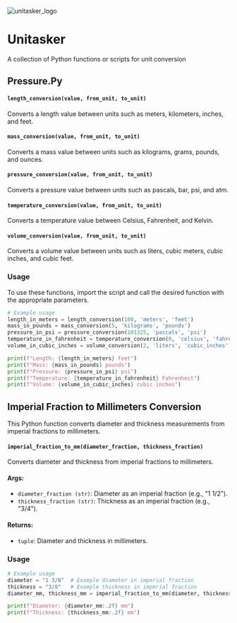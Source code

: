 ![unitasker_logo](https://github.com/user-attachments/assets/86b48ac6-c124-4ecf-8c36-16fd21d6dd3e)
# Unitasker
A collection of Python functions or scripts for unit conversion

## Pressure.Py

#### `length_conversion(value, from_unit, to_unit)`
Converts a length value between units such as meters, kilometers, inches, and feet.

#### `mass_conversion(value, from_unit, to_unit)`
Converts a mass value between units such as kilograms, grams, pounds, and ounces.

#### `pressure_conversion(value, from_unit, to_unit)`
Converts a pressure value between units such as pascals, bar, psi, and atm.

#### `temperature_conversion(value, from_unit, to_unit)`
Converts a temperature value between Celsius, Fahrenheit, and Kelvin.

#### `volume_conversion(value, from_unit, to_unit)`
Converts a volume value between units such as liters, cubic meters, cubic inches, and cubic feet.

### Usage

To use these functions, import the script and call the desired function with the appropriate parameters.

```python
# Example usage
length_in_meters = length_conversion(100, 'meters', 'feet')
mass_in_pounds = mass_conversion(5, 'kilograms', 'pounds')
pressure_in_psi = pressure_conversion(101325, 'pascals', 'psi')
temperature_in_fahrenheit = temperature_conversion(0, 'celsius', 'fahrenheit')
volume_in_cubic_inches = volume_conversion(2, 'liters', 'cubic_inches')

print(f"Length: {length_in_meters} feet")
print(f"Mass: {mass_in_pounds} pounds")
print(f"Pressure: {pressure_in_psi} psi")
print(f"Temperature: {temperature_in_fahrenheit} Fahrenheit")
print(f"Volume: {volume_in_cubic_inches} cubic inches")
```

## Imperial Fraction to Millimeters Conversion

This Python function converts diameter and thickness measurements from imperial fractions to millimeters.

#### `imperial_fraction_to_mm(diameter_fraction, thickness_fraction)`
Converts diameter and thickness from imperial fractions to millimeters.

#### Args:
- `diameter_fraction (str)`: Diameter as an imperial fraction (e.g., "1 1/2").
- `thickness_fraction (str)`: Thickness as an imperial fraction (e.g., "3/4").

#### Returns:
- `tuple`: Diameter and thickness in millimeters.

### Usage

```python
# Example usage
diameter = "1 3/8"  # Example diameter in imperial fraction
thickness = "3/8"   # Example thickness in imperial fraction
diameter_mm, thickness_mm = imperial_fraction_to_mm(diameter, thickness)

print(f"Diameter: {diameter_mm:.2f} mm")
print(f"Thickness: {thickness_mm:.2f} mm")
```
